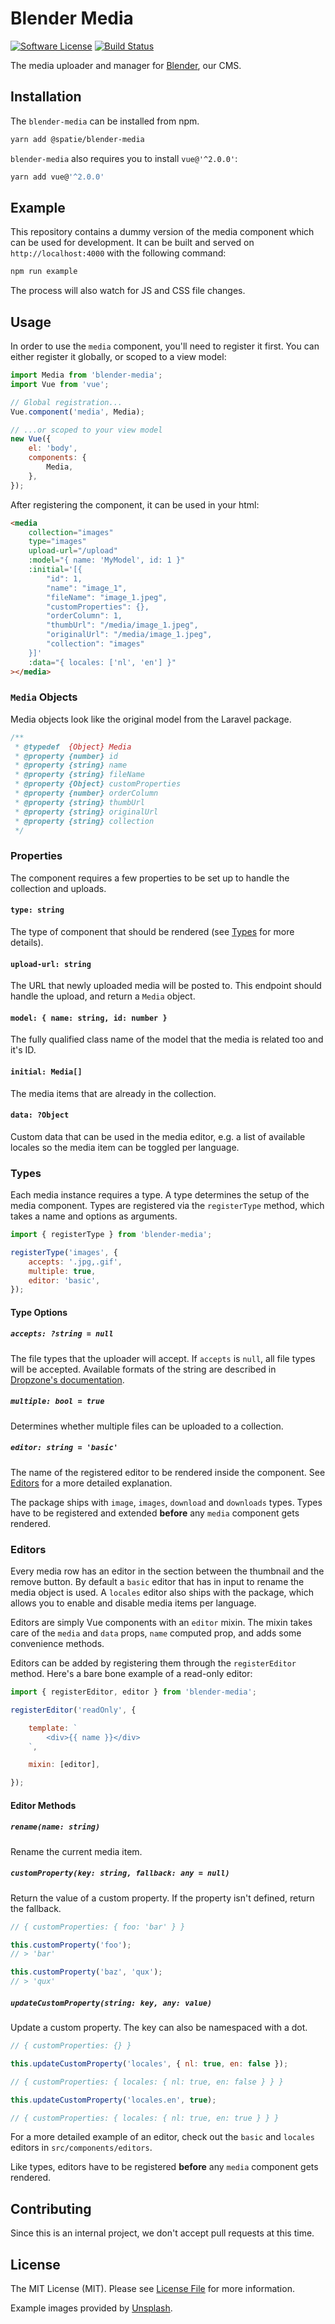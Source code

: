 # Blender Media

[![Software License](https://img.shields.io/badge/license-MIT-brightgreen.svg?style=flat-square)](LICENSE.md)
[![Build Status](https://img.shields.io/travis/spatie-custom/blender-media.svg?style=flat-square)](https://travis-ci.org/spatie-custom/blender-media)

The media uploader and manager for [Blender](https://github.com/spatie-custom/blender), our CMS.

## Installation

The `blender-media` can be installed from npm.

```bash
yarn add @spatie/blender-media
```

`blender-media` also requires you to install `vue@'^2.0.0'`:

```bash
yarn add vue@'^2.0.0'
```

## Example

This repository contains a dummy version of the media component which can be used for development. It can be built and served on `http://localhost:4000` with the following command:

```bash
npm run example
```

The process will also watch for JS and CSS file changes.

## Usage

In order to use the `media` component, you'll need to register it first. You can either register it globally, or scoped to a view model:

```js
import Media from 'blender-media';
import Vue from 'vue';

// Global registration...
Vue.component('media', Media);

// ...or scoped to your view model
new Vue({
    el: 'body',
    components: {
        Media,
    },
});
```

After registering the component, it can be used in your html:

```html
<media
    collection="images"
    type="images"
    upload-url="/upload"
    :model="{ name: 'MyModel', id: 1 }"
    :initial='[{
        "id": 1,
        "name": "image_1",
        "fileName": "image_1.jpeg",
        "customProperties": {},
        "orderColumn": 1,
        "thumbUrl": "/media/image_1.jpeg",
        "originalUrl": "/media/image_1.jpeg",
        "collection": "images"
    }]'
    :data="{ locales: ['nl', 'en'] }"
></media>
```

### `Media` Objects

Media objects look like the original model from the Laravel package.

```js
/**
 * @typedef  {Object} Media
 * @property {number} id
 * @property {string} name
 * @property {string} fileName
 * @property {Object} customProperties
 * @property {number} orderColumn
 * @property {string} thumbUrl
 * @property {string} originalUrl
 * @property {string} collection
 */
```

### Properties

The component requires a few properties to be set up to handle the collection and uploads.

#### `type: string`

The type of component that should be rendered (see [Types](#types) for more details).

#### `upload-url: string`

The URL that newly uploaded media will be posted to. This endpoint should handle the upload, and return a `Media` object.

#### `model: { name: string, id: number }`

The fully qualified class name of the model that the media is related too and it's ID.

#### `initial: Media[]`

The media items that are already in the collection.

#### `data: ?Object`

Custom data that can be used in the media editor, e.g. a list of available locales so the media item can be toggled per language.

### Types

Each media instance requires a type. A type determines the setup of the media component. Types are registered via the `registerType` method, which takes a name and options as arguments.

```js
import { registerType } from 'blender-media';

registerType('images', {
    accepts: '.jpg,.gif',
    multiple: true,
    editor: 'basic',
});
```

#### Type Options

##### `accepts: ?string = null`

The file types that the uploader will accept. If `accepts` is `null`, all file types will be accepted. Available formats of the string are described in [Dropzone's documentation](http://www.dropzonejs.com/#config-acceptedFiles).

##### `multiple: bool = true`

Determines whether multiple files can be uploaded to a collection.

##### `editor: string = 'basic'`

The name of the registered editor to be rendered inside the component. See [Editors](#editors) for a more detailed explanation.

The package ships with `image`, `images`, `download` and `downloads` types. Types have to be registered and extended **before** any `media` component gets rendered.

### Editors

Every media row has an editor in the section between the thumbnail and the remove button. By default a `basic` editor that has in input to rename the media object is used. A `locales` editor also ships with the package, which allows you to enable and disable media items per language.

Editors are simply Vue components with an `editor` mixin. The mixin takes care of the `media` and `data` props, `name` computed prop, and adds some convenience methods.

Editors can be added by registering them through the `registerEditor` method. Here's a bare bone example of a read-only editor:

```js
import { registerEditor, editor } from 'blender-media';

registerEditor('readOnly', {

    template: `
        <div>{{ name }}</div>
    `,

    mixin: [editor],

});
```

#### Editor Methods

##### `rename(name: string)`

Rename the current media item.

##### `customProperty(key: string, fallback: any = null)`

Return the value of a custom property. If the property isn't defined, return the fallback.

```js
// { customProperties: { foo: 'bar' } }

this.customProperty('foo');
// > 'bar'

this.customProperty('baz', 'qux');
// > 'qux'
```

##### `updateCustomProperty(string: key, any: value)`

Update a custom property. The key can also be namespaced with a dot.

```js
// { customProperties: {} }

this.updateCustomProperty('locales', { nl: true, en: false });

// { customProperties: { locales: { nl: true, en: false } } }

this.updateCustomProperty('locales.en', true);

// { customProperties: { locales: { nl: true, en: true } } }
```

For a more detailed example of an editor, check out the `basic` and `locales` editors in `src/components/editors`.

Like types, editors have to be registered **before** any `media` component gets rendered.

## Contributing

Since this is an internal project, we don't accept pull requests at this time.

## License

The MIT License (MIT). Please see [License File](LICENSE.md) for more information.

Example images provided by [Unsplash](https://unsplash.com).

